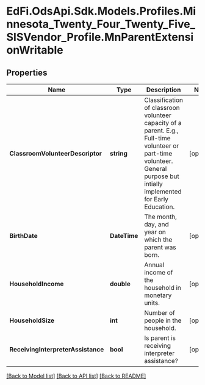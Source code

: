 # EdFi.OdsApi.Sdk.Models.Profiles.Minnesota_Twenty_Four_Twenty_Five_SISVendor_Profile.MnParentExtensionWritable

## Properties

Name | Type | Description | Notes
------------ | ------------- | ------------- | -------------
**ClassroomVolunteerDescriptor** | **string** | Classification of classroon volunteer capacity of a parent. E.g., Full-time volunteer or part-time volunteer. General purpose but intially implemented for Early Education. | [optional] 
**BirthDate** | **DateTime** | The month, day, and year on which the parent was born. | [optional] 
**HouseholdIncome** | **double** | Annual income of the household in monetary units. | [optional] 
**HouseholdSize** | **int** | Number of people in the household. | [optional] 
**ReceivingInterpreterAssistance** | **bool** | Is parent is receiving interpreter assistance? | [optional] 

[[Back to Model list]](../README.md#documentation-for-models) [[Back to API list]](../README.md#documentation-for-api-endpoints) [[Back to README]](../README.md)

